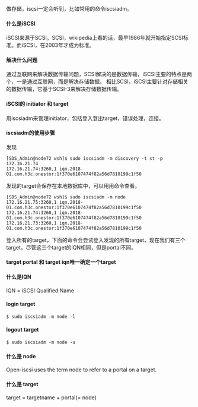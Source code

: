 做存储，iscsi一定会听到，比如常用的命令iscsiadm。

#### 什么是iSCSI
iSCSI来源于SCSI。SCSI，wikipedia上看的话，最早1986年就开始指定SCSI标准。而iSCSI，在2003年才成为标准。

#### 解决什么问题
通过互联网来解决数据传输问题，SCSI解决的是数据传输，iSCSI主要的特点是两个，一是通过互联网，而是解决存储数据。
相比SCSI，iSCSI主要针对存储相关的数据传输，它基于SCSI-3来解决存储数据传输。

#### iSCSI的 initiator 和 target
用iscsiadm来管理initiator，包括登入登出target，错误处理，连接。

#### iscsiadm的使用步骤
发现
```
[SDS_Admin@node72 wsh]$ sudo iscsiadm -m discovery -t st -p 172.16.21.74
172.16.21.74:3260,1 iqn.2018-01.com.h3c.onestor:1f370e6107474f82a56d7810199c1f50
```
发现的target会保存在本地数据库中，可以用用命令查看。
```
[SDS_Admin@node72 wsh]$ sudo iscsiadm -m node
172.16.21.75:3260,1 iqn.2018-01.com.h3c.onestor:1f370e6107474f82a56d7810199c1f50
172.16.21.74:3260,1 iqn.2018-01.com.h3c.onestor:1f370e6107474f82a56d7810199c1f50
172.16.21.73:3260,1 iqn.2018-01.com.h3c.onestor:1f370e6107474f82a56d7810199c1f50
```
登入所有的target，下面的命令会尝试登入发现的所有target，现在我们有三个target，尽管这三个target的IQN相同，但是portal不同。

#### target portal 和 target iqn唯一确定一个target

#### 什么是IQN
 IQN = iSCSI Qualified Name

#### login target
```
$ sudo iscsiadm -m node -l
```

#### logout target
```
$ sudo iscsiadm -m node -u
```

#### 什么是 node
Open-iscsi uses the term node to refer to a portal on a target.

#### 什么是 target
target =  targetname + portal(= node)


